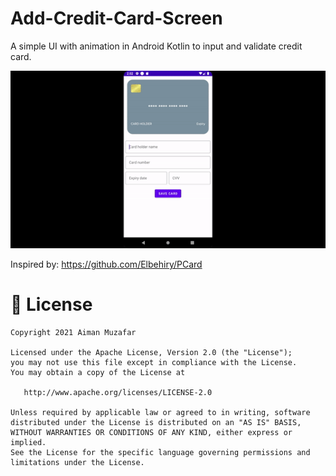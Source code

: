 # Add-Credit-Card-Screen
A simple UI with animation in Android Kotlin to input and validate credit card.

![Image](demo.gif)

Inspired by:
https://github.com/Elbehiry/PCard

# 📃 License

    Copyright 2021 Aiman Muzafar

    Licensed under the Apache License, Version 2.0 (the "License");
    you may not use this file except in compliance with the License.
    You may obtain a copy of the License at

       http://www.apache.org/licenses/LICENSE-2.0

    Unless required by applicable law or agreed to in writing, software
    distributed under the License is distributed on an "AS IS" BASIS,
    WITHOUT WARRANTIES OR CONDITIONS OF ANY KIND, either express or implied.
    See the License for the specific language governing permissions and
    limitations under the License.

